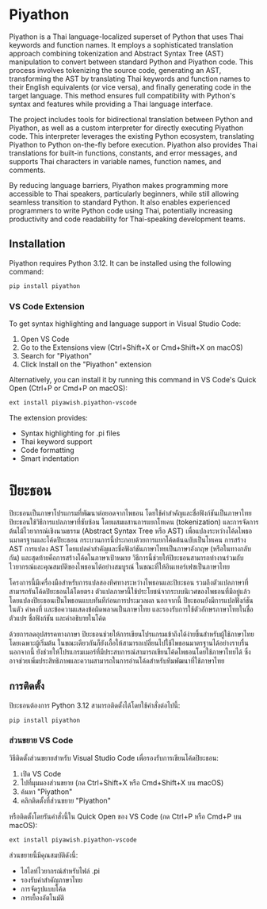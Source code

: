 # Piyathon

Piyathon is a Thai language-localized superset of Python that uses Thai keywords and function names. It employs a sophisticated translation approach combining tokenization and Abstract Syntax Tree (AST) manipulation to convert between standard Python and Piyathon code. This process involves tokenizing the source code, generating an AST, transforming the AST by translating Thai keywords and function names to their English equivalents (or vice versa), and finally generating code in the target language. This method ensures full compatibility with Python's syntax and features while providing a Thai language interface.

The project includes tools for bidirectional translation between Python and Piyathon, as well as a custom interpreter for directly executing Piyathon code. This interpreter leverages the existing Python ecosystem, translating Piyathon to Python on-the-fly before execution. Piyathon also provides Thai translations for built-in functions, constants, and error messages, and supports Thai characters in variable names, function names, and comments.

By reducing language barriers, Piyathon makes programming more accessible to Thai speakers, particularly beginners, while still allowing seamless transition to standard Python. It also enables experienced programmers to write Python code using Thai, potentially increasing productivity and code readability for Thai-speaking development teams.

## Installation

Piyathon requires Python 3.12. It can be installed using the following command:

```bash
pip install piyathon
```

### VS Code Extension

To get syntax highlighting and language support in Visual Studio Code:

1. Open VS Code
2. Go to the Extensions view (Ctrl+Shift+X or Cmd+Shift+X on macOS)
3. Search for "Piyathon"
4. Click Install on the "Piyathon" extension

Alternatively, you can install it by running this command in VS Code's Quick Open (Ctrl+P or Cmd+P on macOS):

```bash
ext install piyawish.piyathon-vscode
```

The extension provides:

- Syntax highlighting for .pi files
- Thai keyword support
- Code formatting
- Smart indentation

# ปิยะธอน

ปิยะธอนเป็นภาษาโปรแกรมที่พัฒนาต่อยอดจากไพธอน โดยใช้คำสำคัญและชื่อฟังก์ชันเป็นภาษาไทย ปิยะธอนใช้วิธีการแปลภาษาที่ซับซ้อน โดยผสมผสานการแยกโทเคน (tokenization) และการจัดการต้นไม้ไวยากรณ์เชิงนามธรรม (Abstract Syntax Tree หรือ AST) เพื่อแปลงระหว่างโค้ดไพธอนมาตรฐานและโค้ดปิยะธอน กระบวนการนี้ประกอบด้วยการแยกโค้ดต้นฉบับเป็นโทเคน การสร้าง AST การแปลง AST โดยแปลคำสำคัญและชื่อฟังก์ชันภาษาไทยเป็นภาษาอังกฤษ (หรือในทางกลับกัน) และสุดท้ายคือการสร้างโค้ดในภาษาเป้าหมาย วิธีการนี้ช่วยให้ปิยะธอนสามารถทำงานร่วมกับไวยากรณ์และคุณสมบัติของไพธอนได้อย่างสมบูรณ์ ในขณะที่ให้อินเทอร์เฟซเป็นภาษาไทย

โครงการนี้มีเครื่องมือสำหรับการแปลสองทิศทางระหว่างไพธอนและปิยะธอน รวมถึงตัวแปลภาษาที่สามารถรันโค้ดปิยะธอนได้โดยตรง ตัวแปลภาษานี้ใช้ประโยชน์จากระบบนิเวศของไพธอนที่มีอยู่แล้ว โดยแปลงปิยะธอนเป็นไพธอนแบบทันทีก่อนการประมวลผล นอกจากนี้ ปิยะธอนยังมีการแปลฟังก์ชันในตัว ค่าคงที่ และข้อความแสดงข้อผิดพลาดเป็นภาษาไทย และรองรับการใช้ตัวอักษรภาษาไทยในชื่อตัวแปร ชื่อฟังก์ชัน และคำอธิบายในโค้ด

ด้วยการลดอุปสรรคทางภาษา ปิยะธอนช่วยให้การเขียนโปรแกรมเข้าถึงได้ง่ายขึ้นสำหรับผู้ใช้ภาษาไทย โดยเฉพาะผู้เริ่มต้น ในขณะเดียวกันก็ยังเอื้อให้สามารถเปลี่ยนไปใช้ไพธอนมาตรฐานได้อย่างราบรื่น นอกจากนี้ ยังช่วยให้โปรแกรมเมอร์ที่มีประสบการณ์สามารถเขียนโค้ดไพธอนโดยใช้ภาษาไทยได้ ซึ่งอาจช่วยเพิ่มประสิทธิภาพและความสามารถในการอ่านโค้ดสำหรับทีมพัฒนาที่ใช้ภาษาไทย

## การติดตั้ง

ปิยะธอนต้องการ Python 3.12 สามารถติดตั้งได้โดยใช้คำสั่งต่อไปนี้:

```bash
pip install piyathon
```

### ส่วนขยาย VS Code

วิธีติดตั้งส่วนขยายสำหรับ Visual Studio Code เพื่อรองรับการเขียนโค้ดปิยะธอน:

1. เปิด VS Code
2. ไปที่มุมมองส่วนขยาย (กด Ctrl+Shift+X หรือ Cmd+Shift+X บน macOS)
3. ค้นหา "Piyathon"
4. คลิกติดตั้งที่ส่วนขยาย "Piyathon"

หรือติดตั้งโดยรันคำสั่งนี้ใน Quick Open ของ VS Code (กด Ctrl+P หรือ Cmd+P บน macOS):

```bash
ext install piyawish.piyathon-vscode
```

ส่วนขยายนี้มีคุณสมบัติดังนี้:

- ไฮไลท์ไวยากรณ์สำหรับไฟล์ .pi
- รองรับคำสำคัญภาษาไทย
- การจัดรูปแบบโค้ด
- การเยื้องอัตโนมัติ
